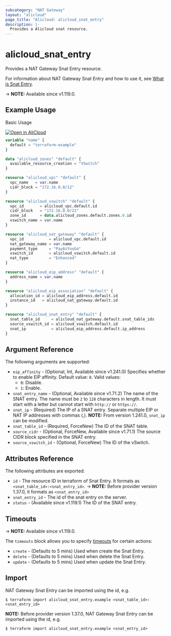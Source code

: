 ```yaml
---
subcategory: "NAT Gateway"
layout: "alicloud"
page_title: "Alicloud: alicloud_snat_entry"
description: |-
  Provides a Alicloud snat resource.
---
```


# alicloud_snat_entry

Provides a NAT Gateway Snat Entry resource.



For information about NAT Gateway Snat Entry and how to use it, see [What is Snat Entry](https://www.alibabacloud.com/help/en/nat-gateway/developer-reference/api-vpc-2016-04-28-createsnatentry-natgws).

-> **NOTE:** Available since v1.119.0.

## Example Usage

Basic Usage

<div style="display: block;margin-bottom: 40px;"><div class="oics-button" style="float: right;position: absolute;margin-bottom: 10px;">
  <a href="https://api.aliyun.com/terraform?resource=alicloud_snat_entry&exampleId=03cb9142-7fb8-29c9-bf5d-497c893c5b759b577a6a&activeTab=example&spm=docs.r.snat_entry.0.03cb91427f&intl_lang=EN_US" target="_blank">
    <img alt="Open in AliCloud" src="https://img.alicdn.com/imgextra/i1/O1CN01hjjqXv1uYUlY56FyX_!!6000000006049-55-tps-254-36.svg" style="max-height: 44px; max-width: 100%;">
  </a>
</div></div>

```terraform
variable "name" {
  default = "terraform-example"
}

data "alicloud_zones" "default" {
  available_resource_creation = "VSwitch"
}

resource "alicloud_vpc" "default" {
  vpc_name   = var.name
  cidr_block = "172.16.0.0/12"
}

resource "alicloud_vswitch" "default" {
  vpc_id       = alicloud_vpc.default.id
  cidr_block   = "172.16.0.0/21"
  zone_id      = data.alicloud_zones.default.zones.0.id
  vswitch_name = var.name
}

resource "alicloud_nat_gateway" "default" {
  vpc_id           = alicloud_vpc.default.id
  nat_gateway_name = var.name
  payment_type     = "PayAsYouGo"
  vswitch_id       = alicloud_vswitch.default.id
  nat_type         = "Enhanced"
}

resource "alicloud_eip_address" "default" {
  address_name = var.name
}

resource "alicloud_eip_association" "default" {
  allocation_id = alicloud_eip_address.default.id
  instance_id   = alicloud_nat_gateway.default.id
}

resource "alicloud_snat_entry" "default" {
  snat_table_id     = alicloud_nat_gateway.default.snat_table_ids
  source_vswitch_id = alicloud_vswitch.default.id
  snat_ip           = alicloud_eip_address.default.ip_address
}
```

## Argument Reference

The following arguments are supported:
* `eip_affinity` - (Optional, Int, Available since v1.241.0) Specifies whether to enable EIP affinity. Default value: `0`. Valid values:
  - `0`: Disable.
  - `1`: Enable.
* `snat_entry_name` - (Optional, Available since v1.71.2) The name of the SNAT entry. The name must be `2` to `128` characters in length. It must start with a letter but cannot start with `http://` or `https://`.
* `snat_ip` - (Required) The IP of a SNAT entry. Separate multiple EIP or NAT IP addresses with commas (,). **NOTE:** From version 1.241.0, `snat_ip` can be modified.
* `snat_table_id` - (Required, ForceNew) The ID of the SNAT table.
* `source_cidr` - (Optional, ForceNew, Available since v1.71.1) The source CIDR block specified in the SNAT entry.
* `source_vswitch_id` - (Optional, ForceNew) The ID of the vSwitch.

## Attributes Reference

The following attributes are exported:
* `id` - The resource ID in terraform of Snat Entry. It formats as `<snat_table_id>:<snat_entry_id>`.
-> **NOTE:** Before provider version 1.37.0, it formats as `<snat_entry_id>`
* `snat_entry_id` - The id of the snat entry on the server.
* `status` - (Available since v1.119.1) The ID of the SNAT entry.

## Timeouts

-> **NOTE:** Available since v1.119.0.

The `timeouts` block allows you to specify [timeouts](https://www.terraform.io/docs/configuration-0-11/resources.html#timeouts) for certain actions:
* `create` - (Defaults to 5 mins) Used when create the Snat Entry.
* `delete` - (Defaults to 5 mins) Used when delete the Snat Entry.
* `update` - (Defaults to 5 mins) Used when update the Snat Entry.

## Import

NAT Gateway Snat Entry can be imported using the id, e.g.

```shell
$ terraform import alicloud_snat_entry.example <snat_table_id>:<snat_entry_id>
```

**NOTE:** Before provider version 1.37.0, NAT Gateway Snat Entry can be imported using the id, e.g.

```shell
$ terraform import alicloud_snat_entry.example <snat_entry_id>
```

